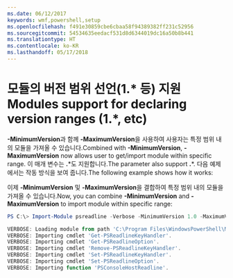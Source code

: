 ```yaml
---
ms.date: 06/12/2017
keywords: wmf,powershell,setup
ms.openlocfilehash: f491e30859cbe6cbaa58f94389382ff231c52956
ms.sourcegitcommit: 54534635eedacf531d8d6344019dc16a50b8b441
ms.translationtype: HT
ms.contentlocale: ko-KR
ms.lasthandoff: 05/17/2018
---
```

# <a name="modules-support-for-declaring-version-ranges-1-etc"></a><span data-ttu-id="43b8c-102">모듈의 버전 범위 선언(1.\* 등) 지원</span><span class="sxs-lookup"><span data-stu-id="43b8c-102">Modules support for declaring version ranges (1.\*, etc)</span></span>
<span data-ttu-id="43b8c-103">**-MinimumVersion**과 함께 **-MaximumVersion**을 사용하여 사용자는 특정 범위 내의 모듈을 가져올 수 있습니다.</span><span class="sxs-lookup"><span data-stu-id="43b8c-103">Combined with **-MinimumVersion**, **-MaximumVersion** now allows user to get/import module within specific range.</span></span> <span data-ttu-id="43b8c-104">이 매개 변수는 **.**\*도 지원합니다.</span><span class="sxs-lookup"><span data-stu-id="43b8c-104">The parameter also support **.**\*.</span></span> <span data-ttu-id="43b8c-105">다음 예제에서는 작동 방식을 보여 줍니다.</span><span class="sxs-lookup"><span data-stu-id="43b8c-105">The following example shows how it works:</span></span>

<span data-ttu-id="43b8c-106">이제 **-MinimumVersion** 및 **-MaximumVersion**을 결합하여 특정 범위 내의 모듈을 가져올 수 있습니다.</span><span class="sxs-lookup"><span data-stu-id="43b8c-106">Now, you can combine **-MinimumVersion** and **-MaximumVersion** to import module within specific range:</span></span>

```powershell
PS C:\> Import-Module psreadline -Verbose -MinimumVersion 1.0 -MaximumVersion 1.2.*

VERBOSE: Loading module from path 'C:\Program Files\WindowsPowerShell\Modules\psreadline\1.1\psreadline.psd1'.
VERBOSE: Importing cmdlet 'Get-PSReadlineKeyHandler'.
VERBOSE: Importing cmdlet 'Get-PSReadlineOption'.
VERBOSE: Importing cmdlet 'Remove-PSReadlineKeyHandler'.
VERBOSE: Importing cmdlet 'Set-PSReadlineKeyHandler'.
VERBOSE: Importing cmdlet 'Set-PSReadlineOption'.
VERBOSE: Importing function 'PSConsoleHostReadline'.
```
